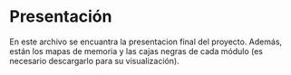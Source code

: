 # Presentación 

En este archivo se encuantra la presentacion final del proyecto. Además, están los mapas de memoria y las cajas negras de cada módulo (es necesario descargarlo para su visualización).
